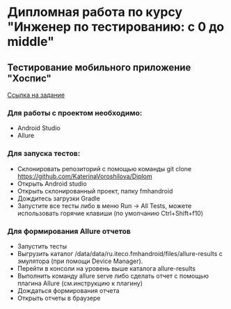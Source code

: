 # Дипломная работа по курсу "Инженер по тестированию: с 0 до middle"

## Тестирование мобильного приложение "Хоспис"

[Ссылка на задание](https://github.com/netology-code/qamid-diplom)

### Для работы с проектом необходимо: 
- Android Studio
- Allure


### Для запуска тестов:

- Склонировать репозиторий с помощью команды git clone https://github.com/KaterinaVoroshilova/Diplom
- Открыть Android studio
- Открыть склонированный проект, папку fmhandroid
- Дождитесь загрузки Gradle
- Запустите все тесты либо в меню Run -> All Tests, можете использовать горячие клавиши (по умолчанию Ctrl+Shift+f10)

### Для формирования Allure отчетов

- Запустить тесты
- Выгрузить каталог /data/data/ru.iteco.fmhandroid/files/allure-results с эмулятора (при помощи Device Manager).
- Перейти в консоли на уровень выше каталога allure-results
- Выполнить команду allure serve либо сделать отчет с помощью плагина Allure (см.инструкцию к плагину)
- Дождаться формирования отчета
- Открыть отчеты в браузере
